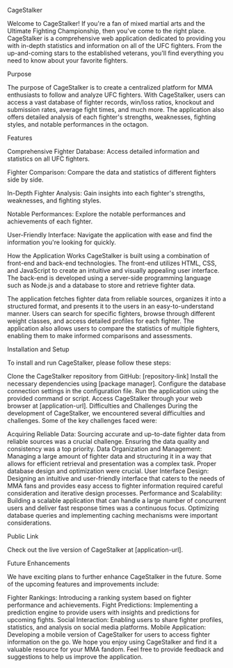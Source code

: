 CageStalker

Welcome to CageStalker! If you're a fan of mixed martial arts and the Ultimate Fighting Championship, then you've come to the right place. CageStalker is a comprehensive web application dedicated to providing you with in-depth statistics and information on all of the UFC fighters. From the up-and-coming stars to the established veterans, you'll find everything you need to know about your favorite fighters.

Purpose

The purpose of CageStalker is to create a centralized platform for MMA enthusiasts to follow and analyze UFC fighters. With CageStalker, users can access a vast database of fighter records, win/loss ratios, knockout and submission rates, average fight times, and much more. The application also offers detailed analysis of each fighter's strengths, weaknesses, fighting styles, and notable performances in the octagon.

Features

Comprehensive Fighter Database: Access detailed information and statistics on all UFC fighters.

Fighter Comparison: Compare the data and statistics of different fighters side by side.

In-Depth Fighter Analysis: Gain insights into each fighter's strengths, weaknesses, and fighting styles.

Notable Performances: Explore the notable performances and achievements of each fighter.

User-Friendly Interface: Navigate the application with ease and find the information you're looking for quickly.

How the Application Works
CageStalker is built using a combination of front-end and back-end technologies. The front-end utilizes HTML, CSS, and JavaScript to create an intuitive and visually appealing user interface. The back-end is developed using a server-side programming language such as Node.js and a database to store and retrieve fighter data.

The application fetches fighter data from reliable sources, organizes it into a structured format, and presents it to the users in an easy-to-understand manner. Users can search for specific fighters, browse through different weight classes, and access detailed profiles for each fighter. The application also allows users to compare the statistics of multiple fighters, enabling them to make informed comparisons and assessments.

Installation and Setup

To install and run CageStalker, please follow these steps:

Clone the CageStalker repository from GitHub: [repository-link]
Install the necessary dependencies using [package manager].
Configure the database connection settings in the configuration file.
Run the application using the provided command or script.
Access CageStalker through your web browser at [application-url].
Difficulties and Challenges
During the development of CageStalker, we encountered several difficulties and challenges. Some of the key challenges faced were:

Acquiring Reliable Data: Sourcing accurate and up-to-date fighter data from reliable sources was a crucial challenge. Ensuring the data quality and consistency was a top priority.
Data Organization and Management: Managing a large amount of fighter data and structuring it in a way that allows for efficient retrieval and presentation was a complex task. Proper database design and optimization were crucial.
User Interface Design: Designing an intuitive and user-friendly interface that caters to the needs of MMA fans and provides easy access to fighter information required careful consideration and iterative design processes.
Performance and Scalability: Building a scalable application that can handle a large number of concurrent users and deliver fast response times was a continuous focus. Optimizing database queries and implementing caching mechanisms were important considerations.

Public Link

Check out the live version of CageStalker at [application-url].

Future Enhancements

We have exciting plans to further enhance CageStalker in the future. Some of the upcoming features and improvements include:

Fighter Rankings: Introducing a ranking system based on fighter performance and achievements.
Fight Predictions: Implementing a prediction engine to provide users with insights and predictions for upcoming fights.
Social Interaction: Enabling users to share fighter profiles, statistics, and analysis on social media platforms.
Mobile Application: Developing a mobile version of CageStalker for users to access fighter information on the go.
We hope you enjoy using CageStalker and find it a valuable resource for your MMA fandom. Feel free to provide feedback and suggestions to help us improve the application.

